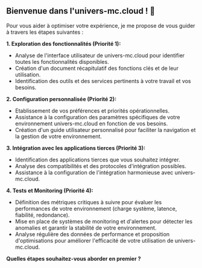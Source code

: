 ##  Bienvenue dans l'univers-mc.cloud ! 🚀

Pour vous aider à optimiser votre expérience, je me propose de vous guider à travers les étapes suivantes :

**1. Exploration des fonctionnalités (Priorité 1):**

* Analyse de l'interface utilisateur de univers-mc.cloud pour identifier toutes les fonctionnalités disponibles.
* Création d'un document récapitulatif des fonctions clés et de leur utilisation.
* Identification des outils et des services pertinents à votre travail et vos besoins.

**2. Configuration personnalisée (Priorité 2):**

*  Etablissement de vos préférences et priorités opérationnelles.
*  Assistance à la configuration des paramètres spécifiques de votre environnement univers-mc.cloud en fonction de vos besoins.
*  Création d'un guide utilisateur personnalisé pour faciliter la navigation et la gestion de votre environnement.

**3. Intégration avec les applications tierces (Priorité 3):**

*  Identification des applications tierces que vous souhaitez intégrer.
*  Analyse des compatibilités et des protocoles d'intégration possibles.
*  Assistance à la configuration de l'intégration harmonieuse avec univers-mc.cloud.

**4. Tests et Monitoring (Priorité 4):**

*  Définition des métriques critiques à suivre pour évaluer les performances de votre environnement (charge système, latence, fiabilité, redondance).
*  Mise en place de systèmes de monitoring et d'alertes pour détecter les anomalies et garantir la stabilité de votre environnement.
*  Analyse régulière des données de performance et proposition d'optimisations pour améliorer l'efficacité de votre utilisation de univers-mc.cloud.



**Quelles étapes souhaitez-vous aborder en premier ?** 

